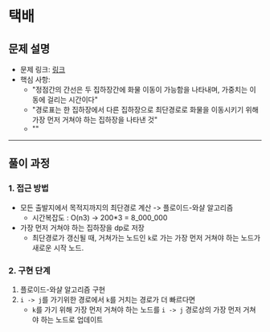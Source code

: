 # 택배

## 문제 설명
- 문제 링크: [링크](https://www.acmicpc.net/problem/1719)
- 핵심 사항: 
    - "정점간의 간선은 두 집하장간에 화물 이동이 가능함을 나타내며, 가중치는 이동에 걸리는 시간이다"
    - "경로표는 한 집하장에서 다른 집하장으로 최단경로로 화물을 이동시키기 위해 가장 먼저 거쳐야 하는 집하장을 나타낸 것"
    - ""
---

## 풀이 과정

### 1. **접근 방법**
- 모든 출발지에서 목적지까지의 최단경로 계산 -> 플로이드-와샬 알고리즘
    - 시간복잡도 : O(n3) -> 200*3 = 8_000_000
- 가장 먼저 거쳐야 하는 집하장을 dp로 저장
  - 최단경로가 갱신될 때, 거쳐가는 노드인 `k`로 가는 가장 먼저 거쳐야 하는 노드가 새로운 시작 노드.

### 2. **구현 단계**
1. 플로이드-와샬 알고리즘 구현
2. `i -> j`를 가기위한 경로에서 `k`를 거치는 경로가 더 빠르다면
   - `k`를 가기 위해 가장 먼저 거쳐야 하는 노드를 `i -> j` 경로상의 가장 먼저 거쳐야 하는 노드로 업데이트


